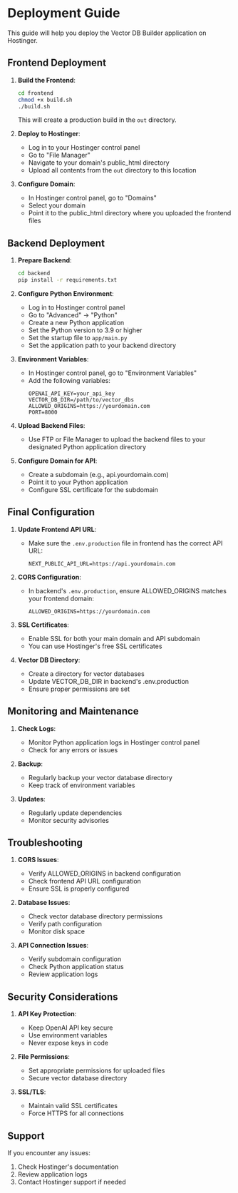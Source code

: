 # Deployment Guide

This guide will help you deploy the Vector DB Builder application on Hostinger.

## Frontend Deployment

1. **Build the Frontend**:
   ```bash
   cd frontend
   chmod +x build.sh
   ./build.sh
   ```
   This will create a production build in the `out` directory.

2. **Deploy to Hostinger**:
   - Log in to your Hostinger control panel
   - Go to "File Manager"
   - Navigate to your domain's public_html directory
   - Upload all contents from the `out` directory to this location

3. **Configure Domain**:
   - In Hostinger control panel, go to "Domains"
   - Select your domain
   - Point it to the public_html directory where you uploaded the frontend files

## Backend Deployment

1. **Prepare Backend**:
   ```bash
   cd backend
   pip install -r requirements.txt
   ```

2. **Configure Python Environment**:
   - Log in to Hostinger control panel
   - Go to "Advanced" → "Python"
   - Create a new Python application
   - Set the Python version to 3.9 or higher
   - Set the startup file to `app/main.py`
   - Set the application path to your backend directory

3. **Environment Variables**:
   - In Hostinger control panel, go to "Environment Variables"
   - Add the following variables:
     ```
     OPENAI_API_KEY=your_api_key
     VECTOR_DB_DIR=/path/to/vector_dbs
     ALLOWED_ORIGINS=https://yourdomain.com
     PORT=8000
     ```

4. **Upload Backend Files**:
   - Use FTP or File Manager to upload the backend files to your designated Python application directory

5. **Configure Domain for API**:
   - Create a subdomain (e.g., api.yourdomain.com)
   - Point it to your Python application
   - Configure SSL certificate for the subdomain

## Final Configuration

1. **Update Frontend API URL**:
   - Make sure the `.env.production` file in frontend has the correct API URL:
     ```
     NEXT_PUBLIC_API_URL=https://api.yourdomain.com
     ```

2. **CORS Configuration**:
   - In backend's `.env.production`, ensure ALLOWED_ORIGINS matches your frontend domain:
     ```
     ALLOWED_ORIGINS=https://yourdomain.com
     ```

3. **SSL Certificates**:
   - Enable SSL for both your main domain and API subdomain
   - You can use Hostinger's free SSL certificates

4. **Vector DB Directory**:
   - Create a directory for vector databases
   - Update VECTOR_DB_DIR in backend's .env.production
   - Ensure proper permissions are set

## Monitoring and Maintenance

1. **Check Logs**:
   - Monitor Python application logs in Hostinger control panel
   - Check for any errors or issues

2. **Backup**:
   - Regularly backup your vector database directory
   - Keep track of environment variables

3. **Updates**:
   - Regularly update dependencies
   - Monitor security advisories

## Troubleshooting

1. **CORS Issues**:
   - Verify ALLOWED_ORIGINS in backend configuration
   - Check frontend API URL configuration
   - Ensure SSL is properly configured

2. **Database Issues**:
   - Check vector database directory permissions
   - Verify path configuration
   - Monitor disk space

3. **API Connection Issues**:
   - Verify subdomain configuration
   - Check Python application status
   - Review application logs

## Security Considerations

1. **API Key Protection**:
   - Keep OpenAI API key secure
   - Use environment variables
   - Never expose keys in code

2. **File Permissions**:
   - Set appropriate permissions for uploaded files
   - Secure vector database directory

3. **SSL/TLS**:
   - Maintain valid SSL certificates
   - Force HTTPS for all connections

## Support

If you encounter any issues:
1. Check Hostinger's documentation
2. Review application logs
3. Contact Hostinger support if needed
